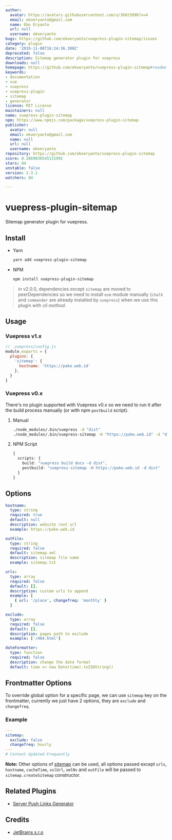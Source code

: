 ```yaml
---
author:
  avatar: https://avatars.githubusercontent.com/u/36023898?v=4
  email: ekoeryanto@gmail.com
  name: Eko Eryanto
  url: null
  username: ekoeryanto
bugs: https://github.com/ekoeryanto/vuepress-plugin-sitemap/issues
category: plugin
date: '2019-11-08T16:24:36.308Z'
deprecated: false
description: Sitemap generator plugin for vuepress
downloads: null
homepage: https://github.com/ekoeryanto/vuepress-plugin-sitemap#readme
keywords:
- documentation
- vue
- vuepress
- vuepress-plugin
- sitemap
- generator
license: MIT License
maintainers: null
name: vuepress-plugin-sitemap
npm: https://www.npmjs.com/package/vuepress-plugin-sitemap
publisher:
  avatar: null
  email: ekoeryanto@gmail.com
  name: null
  url: null
  username: ekoeryanto
repository: https://github.com/ekoeryanto/vuepress-plugin-sitemap
score: 0.2869036545131992
stars: 84
unstable: false
version: 2.3.1
watchers: 84

---
```


# vuepress-plugin-sitemap

Sitemap generator plugin for vuepress.


## Install

* Yarn

  ```sh
  yarn add vuepress-plugin-sitemap
  ```

* NPM

  ```sh
  npm install vuepress-plugin-sitemap
  ```

> in v2.0.0, dependencies except `sitemap` are moved to peerDependencies so we need to install `esm` module manually (`chalk` and `commander` are already installed by `vuepress`) when we use this plugin with *cli method*.


## Usage

### Vuepress v1.x

```js
// .vuepress/config.js
module.exports = {
  plugins: {
    'sitemap': {
      hostname: 'https://pake.web.id'
    },
  }
}
```

### Vuepress v0.x

There's no plugin supported with Vuepress v0.x so we need to run it after the build process manually (or with npm `postbuild` script).

1. Manual

   ```sh
   ./node_modules/.bin/vuepress -d "dist"
   ./node_modules/.bin/vuepress-sitemap -H "https://pake.web.id" -d "dist"
   ```

2. NPM Script

   ```ts
   {
     scripts: {
       build: "vuepress build docs -d dist",
       postbuild: "vuepress-sitemap -H https://pake.web.id -d dist"
     }
   }
   ```


## Options

```yml
hostname:
  type: string
  required: true
  default: null
  description: website root url
  example: https://pake.web.id

outFile:
  type: string
  required: false
  default: sitemap.xml
  description: sitemap file name
  example: sitemap.txt

urls:
  type: array
  required: false
  default: [],
  description: custom urls to append
  example: [
    { url: '/place', changefreq: 'monthly' }
  ]

exclude:
  type: array
  required: false
  default: [],
  description: pages path to exclude
  example: ['/404.html']

dateFormatter:
  type: function
  required: false
  description: change the date format
  default: time => new Date(time).toISOString()
```


## Frontmatter Options

To override global option for a specific page, we can use `sitemap` key on the frontmatter,
currently we just have 2 options, they are `exclude` and `changefreq`.


### Example

```yml
---
sitemap:
  exclude: false
  changefreq: hourly
---
# Content Updated Frequently
```

**Note:**
Other options of [sitemap](https://npm.im/sitemap) can be used, all options passed except `urls`, `hostname`, `cacheTime`, `xslUrl`, `xmlNs` and `outFile` will be passed to `sitemap.createSitemap` constructor.


## Related Plugins

* [Server Push Links Generator](https://github.com/ekoeryanto/vuepress-plugin-server-push)


## Credits
* [JetBrains s.r.o](https://www.jetbrains.com/?from=vuepress-plugin-sitemap)
